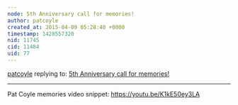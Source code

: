 ```yaml
---
node: 5th Anniversary call for memories!
author: patcoyle
created_at: 2015-04-09 05:28:40 +0000
timestamp: 1428557320
nid: 11745
cid: 11484
uid: 77
---
```




[patcoyle](../profile/patcoyle) replying to: [5th Anniversary call for memories!](../notes/liz/04-06-2015/5th-anniversary-call-for-memories)

----
Pat Coyle memories video snippet: https://youtu.be/K1kE50ey3LA